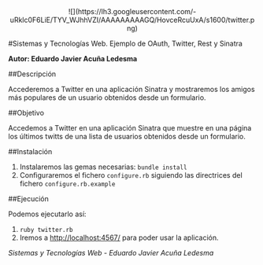 
<center>![](https://lh3.googleusercontent.com/-uRklc0F6LiE/TYV_WJhhVZI/AAAAAAAAAGQ/HovceRcuUxA/s1600/twitter.png)</center>


#Sistemas y Tecnologías Web. Ejemplo de OAuth, Twitter, Rest y Sinatra

**Autor: Eduardo Javier Acuña Ledesma**


##Descripción

 Accederemos a Twitter en una aplicación Sinatra y mostraremos los amigos más populares de un usuario obtenidos desde un formulario.


##Objetivo

Accedemos a Twitter en una aplicación Sinatra que muestre en una página los últimos twitts de una lista de usuarios obtenidos desde un formulario.

##Instalación

1. Instalaremos las gemas necesarias: `bundle install`
2. Configuraremos el fichero `configure.rb` siguiendo las directrices del fichero `configure.rb.example`

##Ejecución

Podemos ejecutarlo así:
1. `ruby twitter.rb`
2. Iremos a [http://localhost:4567/](http://localhost:4567/) para poder usar la aplicación.

*Sistemas y Tecnologías Web - Eduardo Javier Acuña Ledesma*

